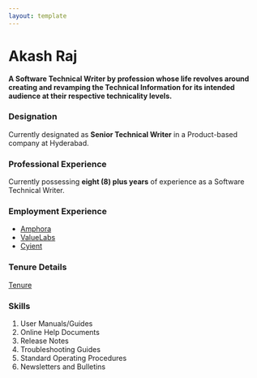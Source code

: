 ```yaml
---
layout: template
---
```


# Akash Raj

**A Software Technical Writer by profession whose life revolves around creating and revamping the Technical Information for its intended audience at their respective technicality levels.**

### Designation

Currently designated as **Senior Technical Writer** in a Product-based company at Hyderabad.

### Professional Experience

Currently possessing **eight (8) plus years** of experience as a Software Technical Writer.

### Employment Experience

*  [Amphora](topics/amphora.md)
*  [ValueLabs](topics/valuelabs.md)
*  [Cyient](topics/cyient.md)

### Tenure Details

[Tenure](topics/tenure.md)


### Skills

1. User Manuals/Guides
1. Online Help Documents
1. Release Notes
1. Troubleshooting Guides
1. Standard Operating Procedures
1. Newsletters and Bulletins
